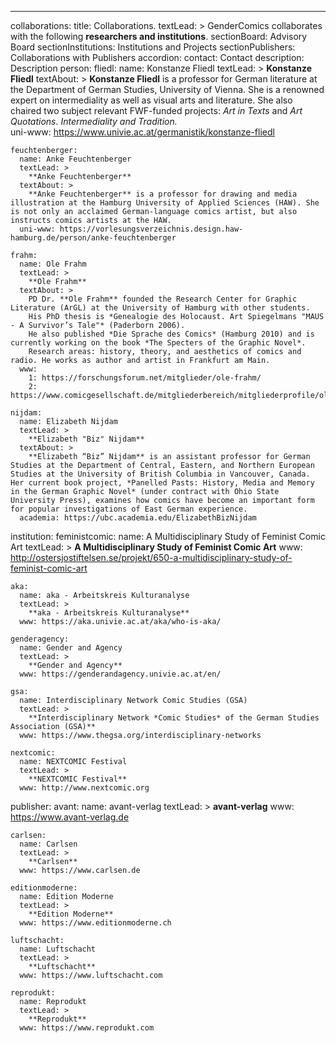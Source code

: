 ---
collaborations:
  title: Collaborations.
  textLead: >
    GenderComics collaborates with the following **researchers and institutions**. 
  sectionBoard: Advisory Board
  sectionInstitutions: Institutions and Projects
  sectionPublishers: Collaborations with Publishers
  accordion:
    contact: Contact
    description: Description
  person:
    fliedl:
      name: Konstanze Fliedl
      textLead: >
        **Konstanze Fliedl**
      textAbout: >
        **Konstanze Fliedl** is a professor for German literature at the Department of German Studies, University of Vienna. She is a renowned expert on intermediality as well as visual arts and literature. She also chaired two subject relevant FWF-funded projects: *Art in Texts* and *Art Quotations. Intermediality and Tradition.*   
      uni-www: https://www.univie.ac.at/germanistik/konstanze-fliedl   

    feuchtenberger:
      name: Anke Feuchtenberger
      textLead: >
        **Anke Feuchtenberger**
      textAbout: >
        **Anke Feuchtenberger** is a professor for drawing and media illustration at the Hamburg University of Applied Sciences (HAW). She is not only an acclaimed German-language comics artist, but also instructs comics artists at the HAW.  
      uni-www: https://vorlesungsverzeichnis.design.haw-hamburg.de/person/anke-feuchtenberger

    frahm:
      name: Ole Frahm
      textLead: >
        **Ole Frahm**
      textAbout: >
        PD Dr. **Ole Frahm** founded the Research Center for Graphic Literature (ArGL) at the University of Hamburg with other students. 
        His PhD thesis is *Genealogie des Holocaust. Art Spiegelmans "MAUS - A Survivor’s Tale"* (Paderborn 2006). 
        He also published *Die Sprache des Comics* (Hamburg 2010) and is currently working on the book *The Specters of the Graphic Novel*. 
        Research areas: history, theory, and aesthetics of comics and radio. He works as author and artist in Frankfurt am Main. 
      www:
        1: https://forschungsforum.net/mitglieder/ole-frahm/
        2: https://www.comicgesellschaft.de/mitgliederbereich/mitgliederprofile/olefrahm/

    nijdam:
      name: Elizabeth Nijdam
      textLead: >
        **Elizabeth "Biz" Nijdam**
      textAbout: >
        **Elizabeth “Biz” Nijdam** is an assistant professor for German Studies at the Department of Central, Eastern, and Northern European Studies at the University of British Columbia in Vancouver, Canada. Her current book project, *Panelled Pasts: History, Media and Memory in the German Graphic Novel* (under contract with Ohio State University Press), examines how comics have become an important form for popular investigations of East German experience.
      academia: https://ubc.academia.edu/ElizabethBizNijdam

  institution:
    feministcomic:
      name: A Multidisciplinary Study of Feminist Comic Art
      textLead: >
        **A Multidisciplinary Study of Feminist Comic Art**
      www: http://ostersjostiftelsen.se/projekt/650-a-multidisciplinary-study-of-feminist-comic-art
  
    aka:
      name: aka - Arbeitskreis Kulturanalyse
      textLead: >
        **aka - Arbeitskreis Kulturanalyse**
      www: https://aka.univie.ac.at/aka/who-is-aka/
         
    genderagency:
      name: Gender and Agency
      textLead: >
        **Gender and Agency**
      www: https://genderandagency.univie.ac.at/en/
      
    gsa:
      name: Interdisciplinary Network Comic Studies (GSA)
      textLead: >
        **Interdisciplinary Network *Comic Studies* of the German Studies Association (GSA)**
      www: https://www.thegsa.org/interdisciplinary-networks  

    nextcomic:
      name: NEXTCOMIC Festival
      textLead: >
        **NEXTCOMIC Festival**
      www: http://www.nextcomic.org

      
  publisher:
    avant:
      name: avant-verlag
      textLead: >
        **avant-verlag**
      www: https://www.avant-verlag.de
      
    carlsen:
      name: Carlsen
      textLead: >
        **Carlsen**
      www: https://www.carlsen.de
      
    editionmoderne:
      name: Edition Moderne
      textLead: >
        **Edition Moderne**
      www: https://www.editionmoderne.ch
      
    luftschacht:
      name: Luftschacht
      textLead: >
        **Luftschacht**
      www: https://www.luftschacht.com
      
    reprodukt:
      name: Reprodukt
      textLead: >
        **Reprodukt**
      www: https://www.reprodukt.com
